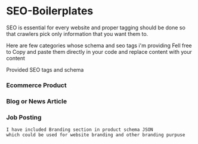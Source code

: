 # SEO-Boilerplates
SEO is essential for every website and proper tagging should be done so that crawlers pick only information that you want them to.

Here are few categories whose schema and seo tags i'm providing
Fell free to Copy and paste them directly in your code and replace content with your content


Provided SEO tags and schema

### Ecommerce Product
### Blog or News Article
### Job Posting

```
I have included Branding section in product schema JSON 
which could be used for website branding and other branding purpuse

```
